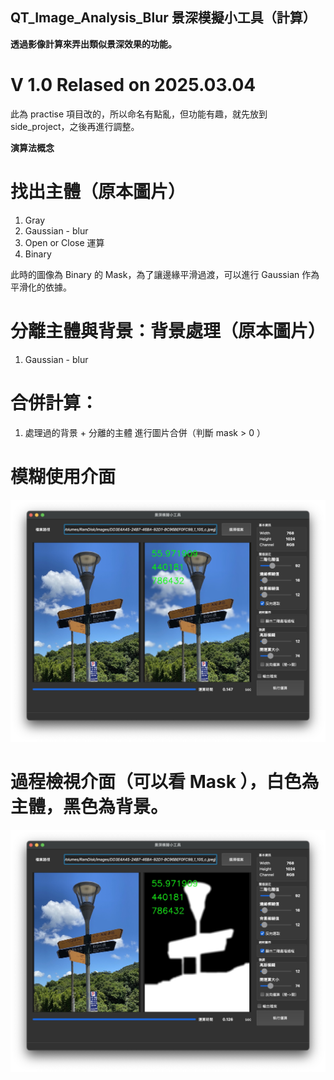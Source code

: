 QT_Image_Analysis_Blur 景深模擬小工具（計算）
-

**透過影像計算來弄出類似景深效果的功能。**

# V 1.0  Relased on 2025.03.04

此為 practise 項目改的，所以命名有點亂，但功能有趣，就先放到 side_project，之後再進行調整。


**演算法概念**

# 找出主體（原本圖片）
1. Gray
2. Gaussian - blur
3. Open or Close 運算
4. Binary

此時的圖像為 Binary 的 Mask，為了讓邊緣平滑過渡，可以進行 Gaussian 作為平滑化的依據。

# 分離主體與背景：背景處理（原本圖片）
1. Gaussian - blur

# 合併計算：
1. 處理過的背景 + 分離的主體 進行圖片合併（判斷 mask > 0 ）


# 模糊使用介面

![介面](https://github.com/JIK-JHONG/side_project/blob/main/QT_Image_Analysis_Blur/demo_blur.jpeg)


# 過程檢視介面（可以看 Mask ），白色為主體，黑色為背景。

![介面](https://github.com/JIK-JHONG/side_project/blob/main/QT_Image_Analysis_Blur/demo_binary.jpeg)
